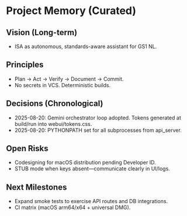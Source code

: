 # Project Memory (Curated)

## Vision (Long-term)
- ISA as autonomous, standards-aware assistant for GS1 NL.

## Principles
- Plan → Act → Verify → Document → Commit.
- No secrets in VCS. Deterministic builds.

## Decisions (Chronological)
- 2025-08-20: Gemini orchestrator loop adopted. Tokens generated at build/run into webui/tokens.css.
- 2025-08-20: PYTHONPATH set for all subprocesses from api_server.

## Open Risks
- Codesigning for macOS distribution pending Developer ID.
- STUB mode when keys absent—communicate clearly in UI/logs.

## Next Milestones
- Expand smoke tests to exercise API routes and DB integrations.
- CI matrix (macOS arm64/x64 + universal DMG).
